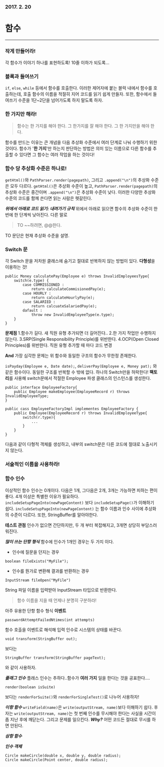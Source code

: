 ### 2017. 2. 20
# 함수
---
### 작게 만들어라!
각 함수가 이야기 하나를 표현하도록! 10줄 이하가 되도록...

### 블록과 들여쓰기
```if```, ```else```, ```while``` 등에서 함수를 호출한다. 이러한 제어자에 붙는 블럭 내에서 함수를 호출하는데, 호출 함수의 이름을 적절히 지어 코드를 읽기 쉽게 만들자. 또한, 함수에서 들여쓰기 수준을 1단~2단을 넘어가도록 하지 말도록 하자.

### 한 가지만 해라!
> 함수는 한 가지를 해야 한다. 그 한가지를 잘 해야 한다. 그 한 가지만을 해야 한다. 

함수를 만드는 이유는 큰 개념을 다음 추상화 수준에서 여러 단계로 나눠 수행하기 위한 것이다. 
함수가 '**한 가지**'만 하는지 판단하는 방법은 의미 있는 이름으로 다른 함수를 추출할 수 있다면 그 함수는 여러 작업을 하는 것이다!

### 함수 당 추상화 수준은 하나로!
```getHtml()```와 ```PathParser.render(pagepath)```, 그리고 ```.append("\n")```의 추상화 수준은 모두 다르다. ```getHtml()```은 추상화 수준이 높고, ```PathParser.render(pagepath)```의 추상화 수준은 중간이며 ```.append("\n")```은 추상화 수준이 낮다. 이러한 다양한 추상화 수준의 코드를 함께 쓴다면 읽는 사람은 헷갈린다. 

***위에서 아래로 코드 읽기: 내려가기 규칙***
위에서 아래로 읽으면 함수의 추상화 수준이 한 번에 한 단계씩 낮아진다. 
다른 말로 
>TO ~~하려면, @@한다.

TO 문단은 현재 추상화 수준을 설명.

### Switch 문
각 Switch 문을 저차원 클래스에 숨기고 절대로 반복하지 않는 방법이 있다. **다형성**을 이용하는 것!

```
public Money calculatePay(Employee e) throws InvalidImployeesType{
    switch(e.type) {
        case COMMISSIONED :
            return calculateCommisionedPay(e);
        case HOURLY :
            return calculateHourlyPay(e);
        case SALARIED :
            return calcuateSalariedPay(e);
        dafault :
            throw new InvalidEmployeeType(e.type);
    }
}
```
**문제점**
1.함수가 길다. 새 직원 유형 추가되면 더 길어진다..
2.한 가지 작업만 수행하지 않는다.
3.SRP(Single Responsibility Principle)를 위반한다.
4.OCP(Open Closed Principles)를 위반한다. 직원 유형 추가할 때 마다 코드 변경

**And** 가장 심각한 문제는 위 함수와 동일한 구조의 함수가 무한정 존재한다.

```isPayday(Employee e, Date date);```,
```deliverPay(Employee e, Money pat);```
와 같은 함수이다. 동일한 구조를 반복할 수 밖에 없다. 하나의 Switch만을 허락한다!
**팩토리**를 사용해 switch문에서 적절한 Employee 파생 클래스의 인스턴스를 생성한다. 

```
public interface EmployeeFactory{ 
    public Employee makeEmployee(EmployeeRecord r) throws InvalidEmployeeType;
}

public cass EmployeeFactoryImpl implementes EmployeeFactory {
    public Employee(EmployeeRecord r) throws InvalidEmployeeType{
        switch(r.type){
            ...
        }
    }
}
```

다음과 같이 다형적 객체를 생성하고, 내부의 switch문은 다른 코드에 절대로 노출시키지 않는다.

### 서술적인 이름을 사용하라!

### 함수 인수
이상적인 함수 인수는 0개이다. 다음은 1개, 그다음은 2개, 3개는 가능하면 피하는 편이 좋다. 4개 이상은 특별한 이유가 필요하다.
```includeSetupPageInto(newPageContent)``` 보다 ```includeSetupPage()```가 이해하기 쉽다. ```includeSetupPageInto(newPageContent)``` 는 함수 이름과 인수 사이에 추상화의 수준이 다르다. 또한, StringBuffer를 알아야한다. 

**테스트 관점**
인수가 없으면 간단하지만, 두 개 부터 복잡해지고, 3개면 상당히 부담스러워진다.

***많이 쓰는 단항 형식***
함수에 인수가 1개인 경우는 두 가지 이다.
- 인수에 질문을 던지는 경우

```
boolean fileExists("MyFile");
```

- 인수를 뭔가로 변환해 결과를 반환하는 경우

```
InputStream fileOpen("MyFile")
```

String 파일 이름을 입력받아 InputStream 타입으로 반환한다.

> 함수 이름을 지을 때 언제나 분명히 구분하라!


아주 유용한 단항 함수 형식 **이벤트**
```
passwordAttemptFailedNtimes(int attempts)
```
함수 호출을 이벤트로 해석해 입력 인수로 시스템의 상태를 바꾼다. 

```
void transform(StringBuffer out);
```
보다는  
```
StringBuffer transform(StringBuffer pageText);
```
와 같이 사용하자. 


***플래그 인수***
플래스 인수는 추하다..함수가 **여러 가지** 일을 한다는 것을 공표한다....
```
render(boolean isSuite)
```
보다는 
```renderForSuite()```와 ```renderForSingleTest()```로 나누어 사용하자!

***이항 함수***
```writeField(name)```은 ```write(outputStream, name)```보다 이해하기 쉽다. 후자는 ```write(outputStream, name)```는 첫 번째 인수를 무시해야 한다는 사실을 시간이 좀 지난 후에 깨닫는다. 그리고 문제를 일으킨다. 
***Why?*** 어떤 코드든 절대로 무시를 하면 안된다. 

***삼항 함수***

***인수 객체***
```
Circle makeCircle(double x, double y, double radius);
Circle makeCircle(Point center, double radius);
```























